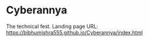 # Cyberannya
The technical fest.
Landing page URL: https://bibhumishra555.github.io/Cyberannya/index.html
